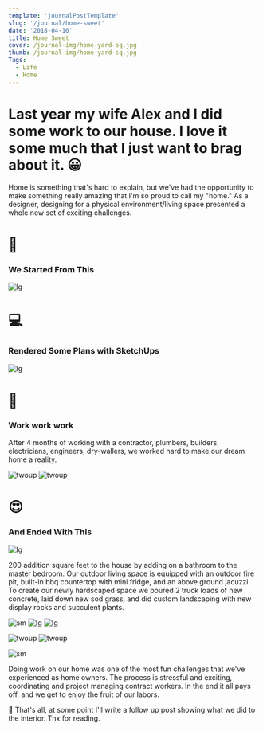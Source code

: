 ```yaml
---
template: 'journalPostTemplate'
slug: '/journal/home-sweet'
date: '2018-04-10'
title: Home Sweet
cover: /journal-img/home-yard-sq.jpg
thumb: /journal-img/home-yard-sq.jpg
Tags:
  - Life
  - Home
---
```


# Last year my wife Alex and I did some work to our house. I love it some much that I just want to brag about it. 😀

Home is something that's hard to explain, but we've had the opportunity to make something really amazing that I'm so proud to call my "home." As a designer, designing for a physical environment/living space presented a whole new set of exciting challenges.

# 🔨

### We Started From This

![lg](/journal-img/home-before.jpg)

# 💻

### Rendered Some Plans with SketchUps

![lg](/journal-img/home-vid.gif)

# 💪

### Work work work

After 4 months of working with a contractor, plumbers, builders, electricians, engineers, dry-wallers, we worked hard to make our dream home a reality.

![twoup](/journal-img/home-timelapse.gif)
![twoup](/journal-img/home-timelapse-02.gif)

# 😍

### And Ended With This

![lg](/journal-img/home-yard-sq.jpg)

200 addition square feet to the house by adding on a bathroom to the master bedroom. Our outdoor living space is equipped with an outdoor fire pit, built-in bbq countertop with mini fridge, and an above ground jacuzzi. To create our newly hardscaped space we poured 2 truck loads of new concrete, laid down new sod grass, and did custom landscaping with new display rocks and succulent plants.

![sm](/journal-img/home-full.jpg)
![lg](/journal-img/home-deck.jpg)
![lg](/journal-img/home-firepit.jpg)

![twoup](/journal-img/home-kitty.jpg)
![twoup](/journal-img/home-puppy.jpg)

![sm](/journal-img/home-chairs.jpg)

Doing work on our home was one of the most fun challenges that we've experienced as home owners. The process is stressful and exciting, coordinating and project managing contract workers. In the end it all pays off, and we get to enjoy the fruit of our labors.

🙂 That's all, at some point I'll write a follow up post showing what we did to the interior. Thx for reading.
